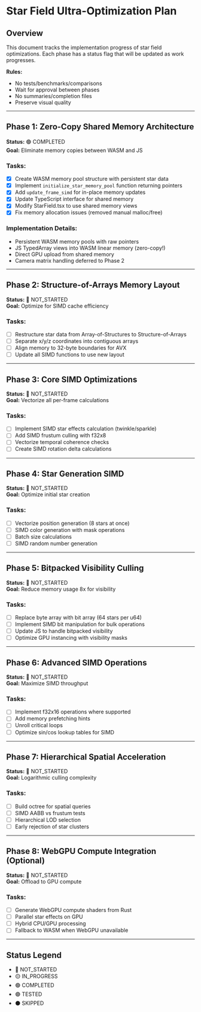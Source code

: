 # Star Field Ultra-Optimization Plan

## Overview
This document tracks the implementation progress of star field optimizations. Each phase has a status flag that will be updated as work progresses.

**Rules:**
- No tests/benchmarks/comparisons
- Wait for approval between phases  
- No summaries/completion files
- Preserve visual quality

---

## Phase 1: Zero-Copy Shared Memory Architecture
**Status:** 🟢 COMPLETED  
**Goal:** Eliminate memory copies between WASM and JS

### Tasks:
- [x] Create WASM memory pool structure with persistent star data
- [x] Implement `initialize_star_memory_pool` function returning pointers
- [x] Add `update_frame_simd` for in-place memory updates
- [x] Update TypeScript interface for shared memory
- [x] Modify StarField.tsx to use shared memory views
- [x] Fix memory allocation issues (removed manual malloc/free)

### Implementation Details:
- Persistent WASM memory pools with raw pointers
- JS TypedArray views into WASM linear memory (zero-copy!)
- Direct GPU upload from shared memory
- Camera matrix handling deferred to Phase 2

---

## Phase 2: Structure-of-Arrays Memory Layout
**Status:** 🔴 NOT_STARTED  
**Goal:** Optimize for SIMD cache efficiency

### Tasks:
- [ ] Restructure star data from Array-of-Structures to Structure-of-Arrays
- [ ] Separate x/y/z coordinates into contiguous arrays  
- [ ] Align memory to 32-byte boundaries for AVX
- [ ] Update all SIMD functions to use new layout

---

## Phase 3: Core SIMD Optimizations  
**Status:** 🔴 NOT_STARTED  
**Goal:** Vectorize all per-frame calculations

### Tasks:
- [ ] Implement SIMD star effects calculation (twinkle/sparkle)
- [ ] Add SIMD frustum culling with f32x8
- [ ] Vectorize temporal coherence checks
- [ ] Create SIMD rotation delta calculations

---

## Phase 4: Star Generation SIMD
**Status:** 🔴 NOT_STARTED  
**Goal:** Optimize initial star creation

### Tasks:
- [ ] Vectorize position generation (8 stars at once)
- [ ] SIMD color generation with mask operations
- [ ] Batch size calculations  
- [ ] SIMD random number generation

---

## Phase 5: Bitpacked Visibility Culling
**Status:** 🔴 NOT_STARTED  
**Goal:** Reduce memory usage 8x for visibility

### Tasks:
- [ ] Replace byte array with bit array (64 stars per u64)
- [ ] Implement SIMD bit manipulation for bulk operations
- [ ] Update JS to handle bitpacked visibility
- [ ] Optimize GPU instancing with visibility masks

---

## Phase 6: Advanced SIMD Operations
**Status:** 🔴 NOT_STARTED  
**Goal:** Maximize SIMD throughput

### Tasks:
- [ ] Implement f32x16 operations where supported
- [ ] Add memory prefetching hints
- [ ] Unroll critical loops
- [ ] Optimize sin/cos lookup tables for SIMD

---

## Phase 7: Hierarchical Spatial Acceleration
**Status:** 🔴 NOT_STARTED  
**Goal:** Logarithmic culling complexity

### Tasks:
- [ ] Build octree for spatial queries
- [ ] SIMD AABB vs frustum tests
- [ ] Hierarchical LOD selection
- [ ] Early rejection of star clusters

---

## Phase 8: WebGPU Compute Integration (Optional)
**Status:** 🔴 NOT_STARTED  
**Goal:** Offload to GPU compute

### Tasks:
- [ ] Generate WebGPU compute shaders from Rust
- [ ] Parallel star effects on GPU
- [ ] Hybrid CPU/GPU processing
- [ ] Fallback to WASM when WebGPU unavailable

---

## Status Legend
- 🔴 NOT_STARTED
- 🟡 IN_PROGRESS  
- 🟢 COMPLETED
- 🟣 TESTED
- ⚫ SKIPPED